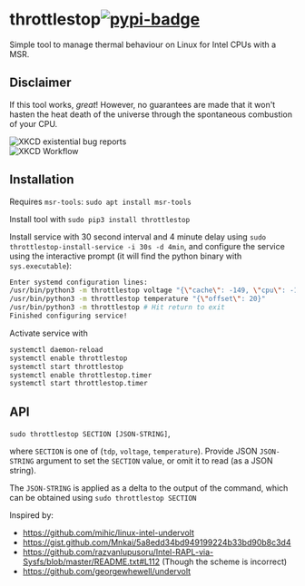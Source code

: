 # throttlestop[![pypi-badge][]][pypi] 
[pypi-badge]: https://img.shields.io/pypi/v/throttlestop
[pypi]: https://pypi.org/project/throttlestop

Simple tool to manage thermal behaviour on Linux for Intel CPUs with a MSR. 

## Disclaimer
If this tool works, _great_! However, no guarantees are made that it won't hasten the heat death of the universe through the spontaneous combustion of your CPU.

![XKCD existential bug reports](https://imgs.xkcd.com/comics/existential_bug_reports.png)  
![XKCD Workflow](https://imgs.xkcd.com/comics/workflow.png)

## Installation
Requires `msr-tools`:
`sudo apt install msr-tools`

Install tool with 
`sudo pip3 install throttlestop`

Install service with 30 second interval and 4 minute delay using 
`sudo throttlestop-install-service -i 30s -d 4min`,
and configure the service using the interactive prompt (it will find the python binary with `sys.executable`):
```bash
Enter systemd configuration lines:
/usr/bin/python3 -m throttlestop voltage "{\"cache\": -149, \"cpu\": -149}"
/usr/bin/python3 -m throttlestop temperature "{\"offset\": 20}"
/usr/bin/python3 -m throttlestop # Hit return to exit
Finished configuring service!
```

Activate service with
```bash
systemctl daemon-reload
systemctl enable throttlestop
systemctl start throttlestop
systemctl enable throttlestop.timer
systemctl start throttlestop.timer
```

## API
`sudo throttlestop SECTION [JSON-STRING]`,

where `SECTION` is one of (`tdp`, `voltage`, `temperature`). Provide JSON `JSON-STRING` argument to set the `SECTION` value, or omit it to read (as a JSON string).

The `JSON-STRING` is applied as a delta to the output of the command, which can be obtained using
`sudo throttlestop SECTION`

Inspired by:
* https://github.com/mihic/linux-intel-undervolt
* https://gist.github.com/Mnkai/5a8edd34bd949199224b33bd90b8c3d4
* https://github.com/razvanlupusoru/Intel-RAPL-via-Sysfs/blob/master/README.txt#L112 (Though the scheme is incorrect)
* https://github.com/georgewhewell/undervolt
